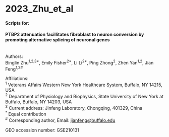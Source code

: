 # 2023_Zhu_et_al
#### Scripts for:<br/>
#### PTBP2 attenuation facillitates fibroblast to neuron conversion by promoting alternative splicing of neuronal genes<br/>
<br/>
Authors:<br/>
Binglin Zhu<sup>1,2,3*</sup>, Emily Fisher<sup>2*</sup>, Li Li<sup>2*</sup>, Ping Zhong<sup>2</sup>, Zhen Yan<sup>1,2</sup>, Jian Feng<sup>1,2#</sup><br/>

Affiliations:<br/>
<sup>1</sup> Veterans Affairs Western New York Healthcare System, Buffalo, NY 14215, USA<br/>
<sup>2</sup> Department of Physiology and Biophysics, State University of New York at Buffalo, Buffalo, NY 14203, USA<br/>
<sup>3</sup> Current address: Jinfeng Laboratory, Chongqing, 401329, China<br/>
<sup>*</sup> Equal contribution<br/>
<sup>#</sup> Corresponding author, Email: jianfeng@buffalo.edu<br/>

GEO accession number: GSE210131<br/>


